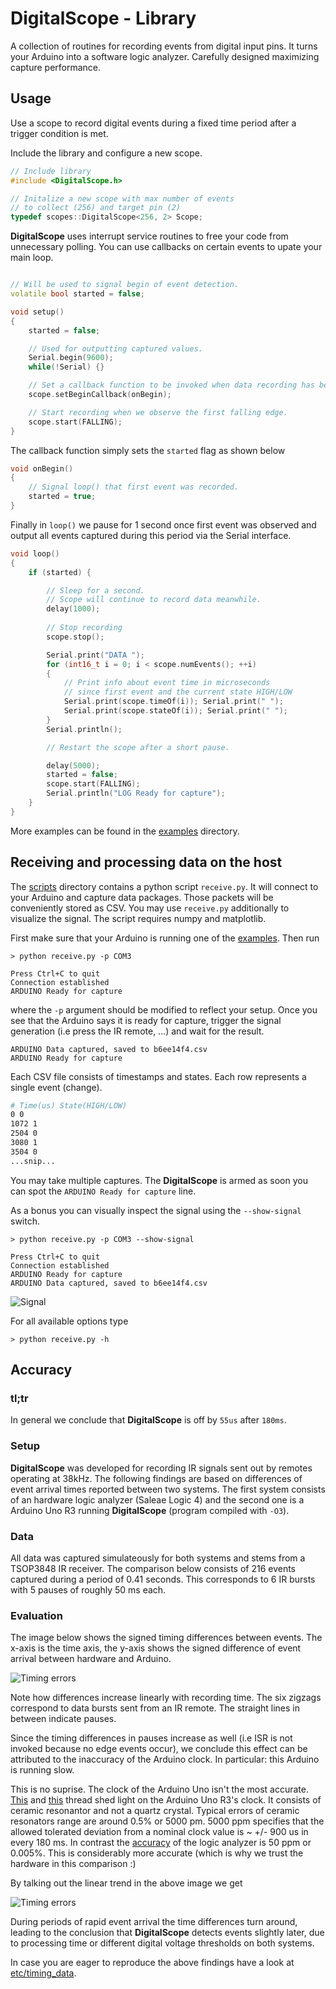 
# DigitalScope - Library

A collection of routines for recording events from digital input pins. It turns
your Arduino into a software logic analyzer. Carefully designed maximizing capture performance.

## Usage

Use a scope to record digital events during a fixed time period after a trigger
condition is met.

Include the library and configure a new scope.

```c++
// Include library
#include <DigitalScope.h>

// Initalize a new scope with max number of events 
// to collect (256) and target pin (2)
typedef scopes::DigitalScope<256, 2> Scope;
```

**DigitalScope** uses interrupt service routines to free your code from unnecessary polling. You can use callbacks on certain events to upate your main loop.

```c++

// Will be used to signal begin of event detection. 
volatile bool started = false;

void setup()
{
    started = false;

    // Used for outputting captured values.
    Serial.begin(9600);
    while(!Serial) {}

    // Set a callback function to be invoked when data recording has begun. 
    scope.setBeginCallback(onBegin);

    // Start recording when we observe the first falling edge.
    scope.start(FALLING);
}
```

The callback function simply sets the `started` flag as shown below

```c++
void onBegin() 
{
    // Signal loop() that first event was recorded.
    started = true;
}
```

Finally in `loop()` we pause for 1 second once first event was observed and output all events captured during this period via the Serial interface.

```c++
void loop()
{
    if (started) {

        // Sleep for a second. 
        // Scope will continue to record data meanwhile.
        delay(1000);
        
        // Stop recording
        scope.stop();

        Serial.print("DATA ");
        for (int16_t i = 0; i < scope.numEvents(); ++i)
        {
            // Print info about event time in microseconds 
            // since first event and the current state HIGH/LOW
            Serial.print(scope.timeOf(i)); Serial.print(" ");            
            Serial.print(scope.stateOf(i)); Serial.print(" ");
        }
        Serial.println();

        // Restart the scope after a short pause.

        delay(5000);        
        started = false;
        scope.start(FALLING);
        Serial.println("LOG Ready for capture");
    }
}
```

More examples can be found in the [examples](examples/) directory.


## Receiving and processing data on the host

The [scripts](scripts/) directory contains a python script `receive.py`. It will connect to your Arduino and capture data packages. Those packets will be conveniently stored as CSV. You may use `receive.py` additionally to visualize the signal. The script requires numpy and matplotlib.

First make sure that your Arduino is running one of the [examples](examples/). Then run 

```
> python receive.py -p COM3

Press Ctrl+C to quit
Connection established
ARDUINO Ready for capture
```

where the `-p` argument should be modified to reflect your setup. Once you see that the Arduino says it is ready for capture, trigger the signal generation (i.e press the IR remote, ...) and wait for the result. 

```
ARDUINO Data captured, saved to b6ee14f4.csv
ARDUINO Ready for capture
``` 

Each CSV file consists of timestamps and states. Each row represents a single event (change).

```bash
# Time(us) State(HIGH/LOW)
0 0
1072 1
2504 0
3080 1
3504 0
...snip...
``` 

You may take multiple captures. The **DigitalScope** is armed as soon you can spot the `ARDUINO Ready for capture` line.

As a bonus you can visually inspect the signal using the `--show-signal` switch.

```
> python receive.py -p COM3 --show-signal

Press Ctrl+C to quit
Connection established
ARDUINO Ready for capture
ARDUINO Data captured, saved to b6ee14f4.csv
```
![Signal](etc/receivepy.png)

For all available options type

```
> python receive.py -h
```

## Accuracy

### tl;tr
In general we conclude that **DigitalScope** is off by `55us` after `180ms`. 

### Setup

**DigitalScope** was developed for recording IR signals sent out by remotes operating at 38kHz. The following findings are based on differences of event arrival times reported between two systems. The first system consists of an hardware logic analyzer (Saleae Logic 4) and the second one is a Arduino Uno R3 running **DigitalScope** (program compiled with `-O3`). 

### Data
All data was captured simulateously for both systems and stems from a TSOP3848 IR receiver. The comparison below consists of 216 events captured during a period of 0.41 seconds. This corresponds to 6 IR bursts with 5 pauses of roughly 50 ms each.

### Evaluation

The image below shows the signed timing differences between events. The x-axis is the time axis, the y-axis shows the signed difference of event arrival between hardware and Arduino.

![Timing errors](etc/timing_errors_over_time.png)

Note how differences increase linearly with recording time. The six zigzags correspond to data bursts sent from an IR remote. The straight lines in between indicate pauses.

Since the timing differences in pauses increase as well (i.e ISR is not invoked because no edge events occur), we conclude this effect can be attributed to the inaccuracy of the Arduino clock. In particular: this Arduino is running slow.

This is no suprise. The clock of the Arduino Uno isn't the most accurate. [This](http://forum.arduino.cc/index.php?topic=13289.0) and [this](http://forum.arduino.cc/index.php?topic=89784.0) thread shed light on the Arduino Uno R3's clock. It consists of ceramic resonantor and not a quartz crystal. Typical errors of ceramic resonators range are around 0.5% or 5000 pm. 5000 ppm specifies that the allowed tolerated deviation from a nominal clock value is ~ +/- 900 us in every 180 ms. In contrast the [accuracy](http://support.saleae.com/hc/en-us/articles/208667166-Measurement-Error-Logic-timing-digital-pulse-width-) of the logic analyzer is 50 ppm or 0.005%. This is considerably more accurate (which is why we trust the hardware in this comparison :)

By talking out the linear trend in the above image we get

![Timing errors](etc/detrended_timing_errors_over_time.png)

During periods of rapid event arrival the time differences turn around, leading to the conclusion that **DigitalScope** detects events slightly later, due to processing time or different digital voltage thresholds on both systems.

In case you are eager to reproduce the above findings have a look at [etc/timing_data](etc/timing_data).